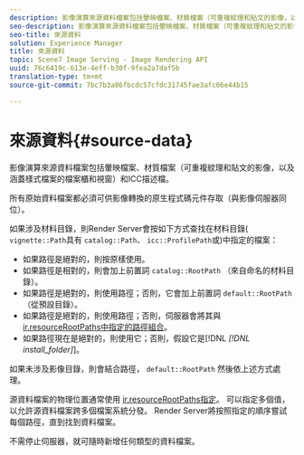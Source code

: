 ```yaml
---
description: 影像演算來源資料檔案包括暈映檔案、材質檔案（可重複紋理和貼文的影像，以及涵蓋樣式檔案的檔案櫃和視窗）和ICC描述檔。
seo-description: 影像演算來源資料檔案包括暈映檔案、材質檔案（可重複紋理和貼文的影像，以及涵蓋樣式檔案的檔案櫃和視窗）和ICC描述檔。
seo-title: 來源資料
solution: Experience Manager
title: 來源資料
topic: Scene7 Image Serving - Image Rendering API
uuid: 76c6419c-613e-4eff-b30f-9fea2a7daf5b
translation-type: tm+mt
source-git-commit: 7bc7b3a86fbcdc57cfdc31745fae3afc06e44b15

---
```



# 來源資料{#source-data}

影像演算來源資料檔案包括暈映檔案、材質檔案（可重複紋理和貼文的影像，以及涵蓋樣式檔案的檔案櫃和視窗）和ICC描述檔。

所有原始資料檔案都必須可供影像轉換的原生程式碼元件存取（與影像伺服器同位）。

如果涉及材料目錄，則Render Server會按如下方式查找在材料目錄( `vignette::Path`具有 `catalog::Path`、 `icc::ProfilePath`或)中指定的檔案：

* 如果路徑是絕對的，則按原樣使用。
* 如果路徑是相對的，則會加上前置詞 `catalog::RootPath` （來自命名的材料目錄）。
* 如果路徑是絕對的，則使用路徑；否則，它會加上前置詞 `default::RootPath` （從預設目錄）。
* 如果路徑是絕對的，則使用路徑；否則，伺服器會將其與 [ir.resourceRootPaths中指定的路徑組合](../../../../../../ir-api/server-admin/image-rendering-api-ref/c-ir-server-administration/c-ir-configuration-settings-reference/c-ir-resource-root-folders.md#concept-39a34d2239934079bb396e1bf568a9c2)。
* 如果路徑現在是絕對的，則使用它；否則，假設它是[!DNL *[!DNL install_folder]*]。

如果未涉及影像目錄，則會結合路徑， `default::RootPath` 然後依上述方式處理。

源資料檔案的物理位置通常使用 [ir.resourceRootPaths指定](../../../../../../ir-api/server-admin/image-rendering-api-ref/c-ir-server-administration/c-ir-configuration-settings-reference/c-ir-resource-root-folders.md#concept-39a34d2239934079bb396e1bf568a9c2)。 可以指定多個值，以允許源資料檔案跨多個檔案系統分發。 Render Server將按照指定的順序嘗試每個路徑，直到找到資料檔案。

不需停止伺服器，就可隨時新增任何類型的資料檔案。
